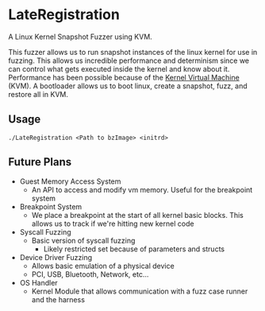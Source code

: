 # LateRegistration

A Linux Kernel Snapshot Fuzzer using KVM.

This fuzzer allows us to run snapshot instances of the linux kernel for use in fuzzing. This allows us incredible
performance and determinism since we can control what gets executed inside the kernel and know about it. Performance has
been possible because of the [Kernel Virtual Machine](https://www.linux-kvm.org/page/Main_Page) (KVM). A bootloader
allows us to boot linux, create a snapshot, fuzz, and restore all in KVM.

## Usage

`./LateRegistration <Path to bzImage> <initrd>`

## Future Plans

* Guest Memory Access System
  * An API to access and modify vm memory. Useful for the breakpoint system
* Breakpoint System
  * We place a breakpoint at the start of all kernel basic blocks. This allows us to track if we're hitting new kernel
    code
* Syscall Fuzzing
  * Basic version of syscall fuzzing
    * Likely restricted set because of parameters and structs
* Device Driver Fuzzing
  * Allows basic emulation of a physical device
  * PCI, USB, Bluetooth, Network, etc...
* OS Handler
  * Kernel Module that allows communication with a fuzz case runner and the harness